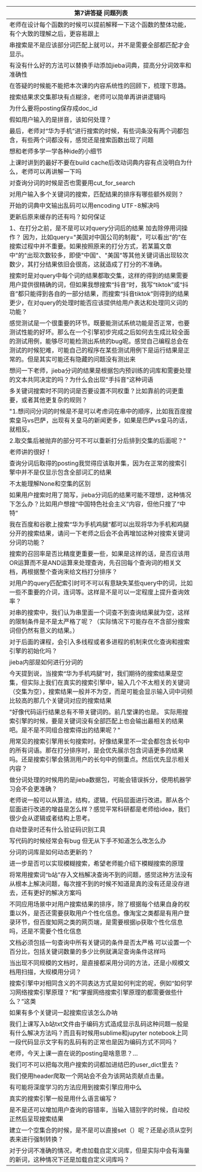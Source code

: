 | 第7讲答疑&nbsp;问题列表  |
|--------------|
|老师在设计每个函数的时候可以提前解释一下这个函数的整体功能，有个大致的理解之后，更容易跟上|
|串搜索是不是应该部分词匹配上就可以，并不是需要全部都匹配才会显示。|
|有没有什么好的方法可以替换手动添加jieba词典，提高分分词效率和准确性|
|在答疑的时候能不能把本次课的内容系统性的回顾下，梳理下思路。|
|搜索结果求交集那块有点糊涂，老师可以简单再讲讲逻辑吗|
|为什么要将posting保存成doc_id|
|假如用户输入的是拼音，该如何处理？|
|最后，老师对“华为手机”进行搜索的时候，有些词条没有两个词都包含，有些两个词都没有，感觉还是搜索函数出现了问题|
|想和老师多学一学各种ide的小细节|
|上课时讲到的最好不要在build cache后改动词典内容有点没明白为什么，老师可以再讲解一下吗|
|对查询分词的时候是否也需要用cut_for_search|
|对用户输入多个关键词的搜索，匹配结果的排序有哪些额外规则？|
|开始的词典中文输出乱码可以用encoding UTF-8解决吗|
|更新后原来缓存的还有吗？如何保证|
|1、在打分之前，是不是可以对query分词后的结果 加去除停用词操作？ 因为，比如query="美国对中国公司的制裁"，可以看出"的"在搜索过程中并不重要。如果按照原来的打分方式，若某篇文章中"的"出现次数较多，即使"中国"、"美国"等其他关键词语出现较次数少，其打分结果依旧会很高，这就造成了打分的不准确。|
|搜索时是对query中每个词的结果都取交集，这样的得到的结果需要用户提供很精确的词，但如果我想搜索“抖音”时，我写“tiktok”或“抖音”都只能得到各自的一部分结果，而搜索“抖音tiktok”则得到的结果更少，在对query的处理时能否应该提供给用户表达和处理同义词的功能？|
|感觉测试是一个很重要的环节。既要能测试系统功能是否正常，也要测试性能的好坏。那么在一个引擎初步完成之后如何去生成比较全面的测试用例，能够尽可能检测出系统的bug呢。感觉自己编程总会在测试的时候犯难，可能自己的程序在某些测试用例下是运行结果是正常的。但是其实可能还有隐藏的问题没有测出来|
|想问一下老师，jieba分词的结果是根据包内预训练的词库和需要处理的文本共同决定的吗？为什么会出现"手抖音"这种词语|
|多关键词搜索时不同的词是否要设置不同权重？比如靠前的词更重要，或者其他更复杂的规则？|
|"1.想问问分词的时候是不是可以考虑词在串中的顺序，比如我百度搜索皇马vs巴萨，出现有关皇马的新闻更多，如果是巴萨vs皇马的话，就相反。|
|2.取交集后被抛弃的部分可不可以重新打分后排到交集的后面呢？"|
|老师讲的很好！|
|查询分词后取得的posting我觉得应该取并集，因为在正常的搜索引擎中并不是仅显示包含全部词汇的结果|
|不太能理解None和空集的区别|
|如果用户搜索时用了简写，jieba分词后的结果可能不理想，这种情况下怎么办？比如用户想搜“中国特色社会主义”内容，但他只搜了“中特”|
|我在百度和谷歌上搜索“华为手机鸡腿”都可以出现将华为手机和鸡腿分开的搜索结果，请问一下老师之后会不会再增加这种对搜索关键词分词的功能？|
|搜索的召回率是否比精度更重要一些，如果是这样的话，是否应该用OR运算而不是AND运算来处理查询，先召回每个查询词的相关文档，再根据整个查询来给文档打分排序？|
|对用户的query匹配索引时可不可以有意缺失某些query中的词，比如一些不重要的介词，连词等。这样是不是可以一定程度上提升查询效率？|
|对串的搜索中，我们认为串里面一个词查不到查询结果就为空，这样的限制条件是不是太严格了呢？（实际情况下可能存在不含部分搜索词但仍然有意义的结果。）|
|对于后面的课程，会引入多线程或者多进程的机制来优化查询和搜索引擎的初始化吗？|
|jieba内部是如何进行分词的|
|今天提到说，当搜索“华为手机鸡腿”时，我们期待的搜索结果是空集，但实际上我们在真实的搜索引擎中，输入几个不太相关的关键词（交集为空），搜索结果一般并不为空，而是可能会显示输入词中词频比较高的那几个关键词对应的搜索结果|
|"好像代码运行结果总有不带关键词的。前几堂课的也是。 实际用搜索引擎的时候，要是关键词没有全部匹配上也会输出最相关的结果吧。是不是不同组合搜索得出的结果呢？"|
|用常见的搜索引擎用长句搜索时。好像结果里不一定会都包含长句中的所有词语。那在打分排序时，是会优先展示包含词语更多的结果吗。还是搜索引擎会猜测用户的长句中的侧重点。然后优先显示相关内容？|
|做分词处理的时候用的是jieba数据包，可能会错误拆分，使用机器学习会不会更准确？|
|老师说一般可以从算法，结构，逻辑，代码层面进行改进。那从各个层面进行改进的增益是怎么样？感觉平常科研都是老师给idea，我们很少会从逻辑或者结构上思考。|
|自动登录时还有什么验证码识别工具|
|写代码的时候经常会有bug 但无从下手不知道怎么改怎么办|
|分词的词库是如何动态更新的？|
|进一步是否可以实现模糊搜索，希望老师能介绍下模糊搜索的原理|
|将常用搜索词“b站”存入文档解决查询不到的问题，感觉这种方法没有从根本上解决问题，每次搜不到的时候不知道是真的没有还是没存进去，还有更好的解决方案吗|
|不同应用场景中对用户搜索结果的排序，除了根据每个结果自身的权重以外，是否还需要获取用户个性化信息。像淘宝之类都是有用户登录环节，但百度知网之类的网页端，是需要根据ip获取个性化信息吗，还是不需要个性化信息|
|文档必须包括一句查询中所有关键词的条件是否太严格 可以设置一个百分比，包括关键词数量的多少比例就满足查询条件这样吗|
|当出现不同规模的文档时，是直接都采用分词的方法，还是小规模文档用扫描，大规模用分词？|
|搜索引擎中对相同含义的不同表达方式是如何判定的呢，例如“如何学习网络搜索引擎原理？”和“掌握网络搜索引擎原理的都需要做些什么？”这类|
|如果有多个关键词一起搜索应该怎么办呐|
|我们上课写入b站txt文件由于编码方式造成显示乱码这种问题一般是有什么解决方法吗？而且有时候用sublime和jupyter notebook上同一段代码显示文字有的乱码有的正常也是因为编码方式不同吗？|
|老师，今天上课一直在说的posting是啥意思？…|
|我们可不可以把每次用户搜索的词都加进结巴的user_dict里去？|
|我们使用header爬取一个网站会不会为该网站贡献点击量。|
|有可能将深度学习的方法应用到搜索引擎应用中么|
|真实的搜索引擎一般是用什么语言编写？|
|是不是还可以增加用户查询的容错率，当输入错别字的时候，自动校正然后呈现搜索结果|
|建立一个空集合的时候，是不是可以直接set（）呢？还是必须从空列表来进行强制转换？|
|对于分词不准确的情况，考虑加载自定义词库，但是实际中会有海量的新词，这种情况下还是加载自定义词库吗？|